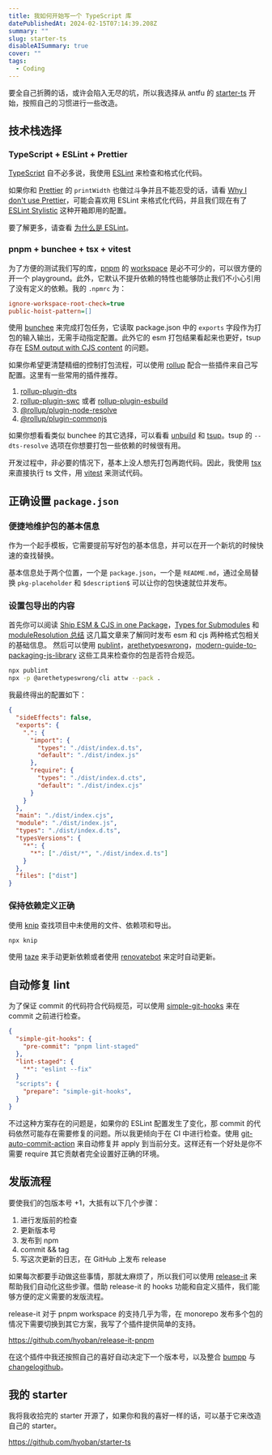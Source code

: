 ```yaml
---
title: 我如何开始写一个 TypeScript 库
datePublishedAt: 2024-02-15T07:14:39.208Z
summary: ""
slug: starter-ts
disableAISummary: true
cover: ""
tags:
  - Coding
---
```


要全自己折腾的话，或许会陷入无尽的坑，所以我选择从 antfu 的 [starter-ts] 开始，按照自己的习惯进行一些改造。

## 技术栈选择

### TypeScript + ESLint + Prettier

[TypeScript] 自不必多说，我使用 [ESLint] 来检查和格式化代码。

如果你和 [Prettier] 的 `printWidth` 也做过斗争并且不能忍受的话，请看 [Why I don't use Prettier]，可能会喜欢用 ESLint 来格式化代码，并且我们现在有了 [ESLint Stylistic] 这种开箱即用的配置。

要了解更多，请查看 [为什么是 ESLint](https://hyoban.xlog.app/why-eslint)。

### pnpm + bunchee + tsx + vitest

为了方便的测试我们写的库，[pnpm] 的 [workspace][pnpm workspace] 是必不可少的，可以很方便的开一个 playground。此外，它默认不提升依赖的特性也能够防止我们不小心引用了没有定义的依赖。我的 `.npmrc` 为：

```ini
ignore-workspace-root-check=true
public-hoist-pattern=[]
```

使用 [bunchee] 来完成打包任务，它读取 package.json 中的 `exports` 字段作为打包的输入输出，无需手动指定配置。此外它的 esm 打包结果看起来也更好，tsup 存在 [ESM output with CJS content](https://github.com/egoist/tsup/issues/701) 的问题。

如果你希望更清楚精细的控制打包流程，可以使用 [rollup] 配合一些插件来自己写配置。这里有一些常用的插件推荐。

1. [rollup-plugin-dts]
1. [rollup-plugin-swc] 或者 [rollup-plugin-esbuild]
1. [@rollup/plugin-node-resolve]
1. [@rollup/plugin-commonjs]

如果你想看看类似 bunchee 的其它选择，可以看看 [unbuild] 和 [tsup]。tsup 的 `--dts-resolve` 选项在你想要打包一些依赖的时候很有用。

开发过程中，非必要的情况下，基本上没人想先打包再跑代码。因此，我使用 [tsx] 来直接执行 ts 文件，用 [vitest] 来测试代码。

## 正确设置 `package.json`

### 便捷地维护包的基本信息

作为一个起手模板，它需要提前写好包的基本信息，并可以在开一个新坑的时候快速的查找替换。

基本信息处于两个位置，一个是 `package.json`，一个是 `README.md`，通过全局替换 `pkg-placeholder` 和 `$description$` 可以让你的包快速就位并发布。

### 设置包导出的内容

首先你可以阅读 [Ship ESM & CJS in one Package]，[Types for Submodules] 和 [moduleResolution 总结] 这几篇文章来了解同时发布 esm 和 cjs 两种格式包相关的基础信息。
然后可以使用 [publint]，[arethetypeswrong]，[modern-guide-to-packaging-js-library] 这些工具来检查你的包是否符合规范。

```sh
npx publint
npx -p @arethetypeswrong/cli attw --pack .
```

我最终得出的配置如下：

```json
{
  "sideEffects": false,
  "exports": {
    ".": {
      "import": {
        "types": "./dist/index.d.ts",
        "default": "./dist/index.js"
      },
      "require": {
        "types": "./dist/index.d.cts",
        "default": "./dist/index.cjs"
      }
    }
  },
  "main": "./dist/index.cjs",
  "module": "./dist/index.js",
  "types": "./dist/index.d.ts",
  "typesVersions": {
    "*": {
      "*": ["./dist/*", "./dist/index.d.ts"]
    }
  },
  "files": ["dist"]
}
```

### 保持依赖定义正确

使用 [knip] 查找项目中未使用的文件、依赖项和导出。

```sh
npx knip
```

使用 [taze] 来手动更新依赖或者使用 [renovatebot] 来定时自动更新。

## 自动修复 lint

为了保证 commit 的代码符合代码规范，可以使用 [simple-git-hooks] 来在 commit 之前进行检查。

```json
{
  "simple-git-hooks": {
    "pre-commit": "pnpm lint-staged"
  },
  "lint-staged": {
    "*": "eslint --fix"
  }
  "scripts": {
    "prepare": "simple-git-hooks",
  }
}
```

不过这种方案存在的问题是，如果你的 ESLint 配置发生了变化，那 commit 的代码依然可能存在需要修复的问题。所以我更倾向于在 CI 中进行检查。使用 [git-auto-commit-action] 来自动修复并 apply 到当前分支。这样还有一个好处是你不需要 require 其它贡献者完全设置好正确的环境。

## 发版流程

要使我们的包版本号 +1，大抵有以下几个步骤：

1. 进行发版前的检查
1. 更新版本号
1. 发布到 npm
1. commit && tag
1. 写这次更新的日志，在 GitHub 上发布 release

如果每次都要手动做这些事情，那就太麻烦了，所以我们可以使用 [release-it] 来帮助我们自动化这些步骤。借助 release-it 的 hooks 功能和自定义插件，我们能够方便的定义需要的发版流程。

release-it 对于 pnpm workspace 的支持几乎为零，在 monorepo 发布多个包的情况下需要切换到其它方案，我写了个插件提供简单的支持。

https://github.com/hyoban/release-it-pnpm

在这个插件中我还按照自己的喜好自动决定下一个版本号，以及整合 [bumpp] 与 [changelogithub]。

## 我的 starter

我将我收拾完的 starter 开源了，如果你和我的喜好一样的话，可以基于它来改造自己的 starter。

https://github.com/hyoban/starter-ts

[Ship ESM & CJS in one Package]: https://antfu.me/posts/publish-esm-and-cjs
[Types for Submodules]: https://antfu.me/posts/types-for-sub-modules
[publint]: https://github.com/bluwy/publint
[arethetypeswrong]: https://github.com/arethetypeswrong/arethetypeswrong.github.io
[modern-guide-to-packaging-js-library]: https://github.com/frehner/modern-guide-to-packaging-js-library
[starter-ts]: https://github.com/antfu/starter-ts
[ESLint]: https://github.com/eslint/eslint
[TypeScript]: https://github.com/microsoft/TypeScript
[simple-git-hooks]: https://github.com/toplenboren/simple-git-hooks
[pnpm]: https://github.com/pnpm/pnpm
[tsup]: https://github.com/egoist/tsup
[tsx]: https://github.com/privatenumber/tsx
[vitest]: https://github.com/vitest-dev/vitest
[rollup]: https://github.com/rollup/rollup
[rollup-plugin-dts]: https://github.com/Swatinem/rollup-plugin-dts
[rollup-plugin-swc]: https://github.com/SukkaW/rollup-plugin-swc
[rollup-plugin-esbuild]: https://github.com/egoist/rollup-plugin-esbuild
[unbuild]: https://github.com/unjs/unbuild
[@rollup/plugin-node-resolve]: https://github.com/rollup/plugins/tree/master/packages/node-resolve
[@rollup/plugin-commonjs]: https://github.com/rollup/plugins/tree/master/packages/commonjs
[knip]: https://github.com/webpro/knip
[taze]: https://github.com/antfu/taze
[renovatebot]: https://docs.renovatebot.com
[bunchee]: https://github.com/huozhi/bunchee
[pnpm workspace]: https://pnpm.io/workspaces
[release-it]: https://github.com/release-it/release-it
[Why I don't use Prettier]: https://antfu.me/posts/why-not-prettier
[Prettier]: https://github.com/prettier/prettier
[ESLint Stylistic]: https://eslint.style/
[moduleResolution 总结]: https://juejin.cn/post/7221551421833314360
[bumpp]: https://github.com/antfu/bumpp
[changelogithub]: https://github.com/antfu/changelogithub
[git-auto-commit-action]: https://github.com/stefanzweifel/git-auto-commit-action
